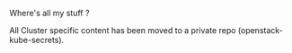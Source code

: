 Where's all my stuff ?

All Cluster specific content has been moved to a private repo (openstack-kube-secrets).
